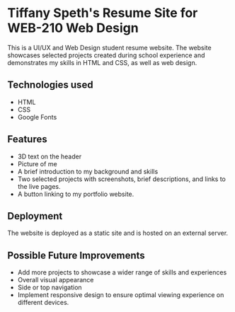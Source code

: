# Tiffany Speth's Resume Site for WEB-210 Web Design

This is a UI/UX and Web Design student resume website. The website showcases selected projects created during school experience and demonstrates my skills in HTML and CSS, as well as web design.

## Technologies used
- HTML
- CSS
- Google Fonts

## Features
- 3D text on the header
- Picture of me
- A brief introduction to my background and skills
- Two selected projects with screenshots, brief descriptions, and links to the live pages.
- A button linking to my portfolio website.

## Deployment
The website is deployed as a static site and is hosted on an external server.

## Possible Future Improvements
- Add more projects to showcase a wider range of skills and experiences
- Overall visual appearance
- Side or top navigation
- Implement responsive design to ensure optimal viewing experience on different devices.
